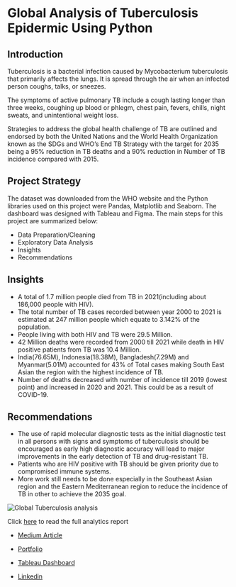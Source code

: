 
# Global Analysis of Tuberculosis Epidermic Using Python 

## Introduction

Tuberculosis is a bacterial infection caused by Mycobacterium tuberculosis that primarily affects the lungs. It is spread through the air when an infected person coughs, talks, or sneezes.

The symptoms of active pulmonary TB include a cough lasting longer than three weeks, coughing up blood or phlegm, chest pain, fevers, chills, night sweats, and unintentional weight loss.

Strategies to address the global health challenge of TB are outlined and endorsed by both the United Nations and the World Health Organization known as the SDGs and WHO’s End TB Strategy with the target for 2035 being a 95% reduction in TB deaths and a 90% reduction in Number of TB incidence compared with 2015.

## Project Strategy
The dataset was downloaded from the WHO website and the Python libraries used on this project were Pandas, Matplotlib and Seaborn. The dashboard was designed with Tableau and Figma.
The main steps for this project are summarized below:
* Data Preparation/Cleaning
* Exploratory Data Analysis
* Insights
* Recommendations

## Insights 
* A total of 1.7 million people died from TB in 2021(including about 186,000 people with HIV).
* The total number of TB cases recorded between year 2000 to 2021 is estimated at 247 million people which equate to 3.142% of the population.
* People living with both HIV and TB were 29.5 Million. 
* 42 Million deaths were recorded from 2000 till 2021 while death in HIV positive patients from TB was 10.4 Million.
* India(76.65M), Indonesia(18.38M), Bangladesh(7.29M) and Myanmar(5.01M) accounted for 43% of Total cases making South East Asian the region with the highest incidence of TB.
* Number of deaths decreased with number of incidence till 2019 (lowest point) and increased in 2020 and 2021. This could be as a result of COVID-19. 

## Recommendations
* The use of rapid molecular diagnostic tests as the initial diagnostic test in all persons with signs and symptoms of tuberculosis should be encouraged as early high diagnostic accuracy will lead to major improvements in the early detection of TB and drug-resistant TB.
* Patients who are HIV positive with TB should be given priority due to compromised immune systems.
* More work still needs to be done especially in the Southeast Asian region and the Eastern Mediterranean region to reduce the incidence of TB in other to achieve the 2035 goal. 


![Global Tuberculosis analysis](https://user-images.githubusercontent.com/110628103/232552599-735a7c5f-3e2f-4b5f-aa55-1ca31a159a17.png)


Click [here](https://medium.com/@okoyeemmanuelidahosa/global-analysis-of-tuberculosis-epidemic-using-python-9478a09bd8ae) to read the full analytics report

- [Medium Article](https://medium.com/@okoyeemmanuelidahosa/global-analysis-of-tuberculosis-epidemic-using-python-9478a09bd8ae)

- [Portfolio](https://okoyeemmanuel.carrd.co/#)

- [Tableau Dashboard](https://public.tableau.com/views/GlobalAnalysisofTuberculosis/Dashboard3?:language=en-GB&:display_count=n&:origin=viz_share_link)

- [Linkedin](https://linkedin.com/in/okoye-emmanuel-idahosa)


